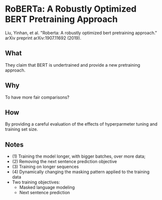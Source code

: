 # RoBERTa: A Robustly Optimized BERT Pretraining Approach

Liu, Yinhan, et al. "Roberta: A robustly optimized bert pretraining approach." arXiv preprint arXiv:1907.11692 (2019).

## What

They claim that BERT is undertrained and provide a new pretraining approach.

## Why

To have more fair comparisons?

## How

By providing a careful evaluation of the effects of hyperparmeter tuning and training set size.

## Notes

* (1) Training the model longer, with bigger batches, over more data; 
* (2) Removing the next sentence prediction objective 
* (3) Training on longer sequences
* (4) Dynamically changing the masking pattern applied to the training data
* Two training objectives:
  * Masked language modeling
  * Next sentence prediction